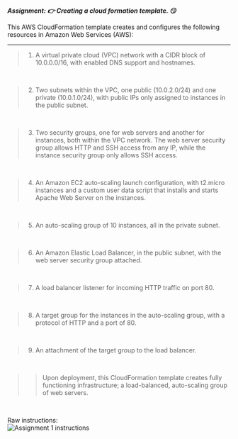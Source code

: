 **<em> Assignment: :point_right: Creating a cloud formation template. :smirk: </em>**

This AWS CloudFormation template creates and configures the following resources in Amazon Web Services (AWS):

---

> 1. A virtual private cloud (VPC) network with a CIDR block of 10.0.0.0/16, with enabled DNS support and hostnames.
<br/>

> 2. Two subnets within the VPC, one public (10.0.2.0/24) and one private (10.0.1.0/24), with public IPs only assigned to instances in the public subnet.
<br/> 

> 3. Two security groups, one for web servers and another for instances, both within the VPC network. The web server security group allows HTTP and SSH access from any IP, while the instance security group only allows SSH access.
<br/>

> 4. An Amazon EC2 auto-scaling launch configuration, with t2.micro instances and a custom user data script that installs and starts Apache Web Server on the instances.
<br/>

> 5. An auto-scaling group of 10 instances, all in the private subnet.
<br/>

> 6. An Amazon Elastic Load Balancer, in the public subnet, with the web server security group attached.
<br/>

> 7. A load balancer listener for incoming HTTP traffic on port 80.
<br/>

> 8. A target group for the instances in the auto-scaling group, with a protocol of HTTP and a port of 80.
<br/>

> 9. An attachment of the target group to the load balancer.
<br/>

>> Upon deployment, this CloudFormation template creates fully functioning infrastructure; a load-balanced, auto-scaling group of web servers.

<br/>

Raw instructions:
<br/>
<img
  src="git@github.com:Stevecmd/CloudForceKE.git/Assignments/Assignment 1/Instructions.jpg"
  alt="Assignment 1 instructions"
  title="Assignment 1"
  style="display: inline-block; margin: 0 auto; max-width: 300px">
